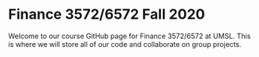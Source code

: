 
# Finance 3572/6572 Fall 2020

Welcome to our course GitHub page for Finance 3572/6572 at UMSL. This is where we will store all of our code and collaborate on group projects.
